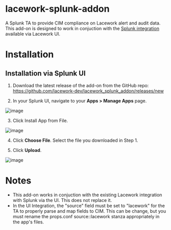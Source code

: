 # lacework-splunk-addon
A Splunk TA to provide CIM compliance on Lacework alert and audit data. This add-on is designed to work in conjuction with the [Splunk integration](https://docs.lacework.com/onboarding/splunk) available via Lacework UI.

# Installation

## Installation via Splunk UI

1. Download the latest release of the add-on from the GitHub repo: https://github.com/lacework-dev/lacework_splunk_addon/releases/new

2. In your Splunk UI, navigate to your **Apps > Manage Apps** page.

![image](https://user-images.githubusercontent.com/79470244/190000321-af73421c-7064-488a-897f-3b4dbc9ab917.png)

3. Click Install App from File.

![image](https://user-images.githubusercontent.com/79470244/190000285-6bdf86e8-b117-498b-8733-a7819351baeb.png)

4. Click **Choose File**. Select the file you downloaded in Step 1.

5. Click **Upload**.

![image](https://user-images.githubusercontent.com/79470244/190000589-14f90817-2608-495e-a934-8d8dc76277be.png)

# Notes
- This add-on works in conjuction with the existing Lacework integration with Splunk via the UI. This does not replace it.
- In the UI Integration, the "source" field must be set to "lacework" for the TA to properly parse and map fields to CIM. This can be change, but you must rename the props.conf source::lacework stanza appropriately in the app's files.
